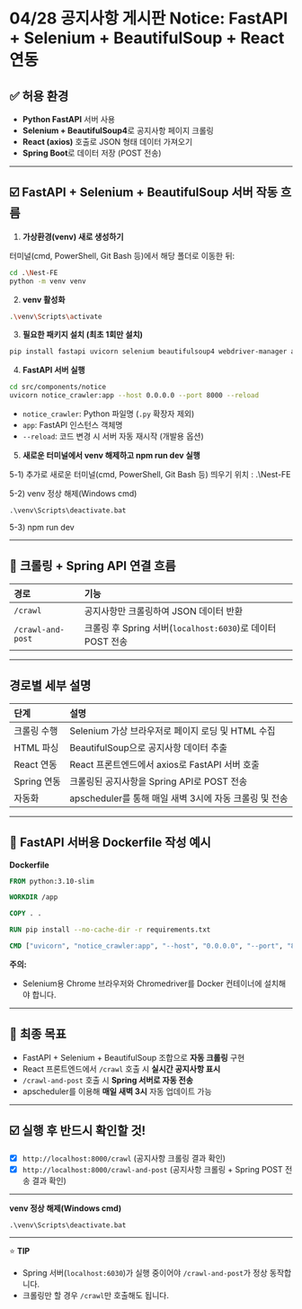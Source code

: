
# 04/28 공지사항 게시판 Notice: FastAPI + Selenium + BeautifulSoup + React 연동

## ✅ 허용 환경
- **Python FastAPI** 서버 사용
- **Selenium + BeautifulSoup4**로 공지사항 페이지 크롤링
- **React (axios)** 호출로 JSON 형태 데이터 가져오기
- **Spring Boot**로 데이터 저장 (POST 전송)

---

## ☑️ FastAPI + Selenium + BeautifulSoup 서버 작동 흐름

1. **가상환경(venv) 새로 생성하기**

터미널(cmd, PowerShell, Git Bash 등)에서 해당 폴더로 이동한 뒤:

```bash
cd .\Nest-FE
python -m venv venv
```

2. **venv 활성화**

```bash
.\venv\Scripts\activate
```

3. **필요한 패키지 설치 (최초 1회만 설치)**

```bash
pip install fastapi uvicorn selenium beautifulsoup4 webdriver-manager apscheduler requests
```

4. **FastAPI 서버 실행**

```bash
cd src/components/notice
uvicorn notice_crawler:app --host 0.0.0.0 --port 8000 --reload
```
- `notice_crawler`: Python 파일명 (`.py` 확장자 제외)
- `app`: FastAPI 인스턴스 객체명
- `--reload`: 코드 변경 시 서버 자동 재시작 (개발용 옵션)

5. **새로운 터미널에서 venv 해제하고 npm run dev 실행**

5-1) 추가로 새로운 터미널(cmd, PowerShell, Git Bash 등) 띄우기
   위치 :  .\Nest-FE

5-2) venv 정상 해제(Windows cmd)
```
.\venv\Scripts\deactivate.bat
```

5-3) npm run dev

---

## 🔵 크롤링 + Spring API 연결 흐름

| 경로 | 기능 |
|:---|:---|
| `/crawl` | 공지사항만 크롤링하여 JSON 데이터 반환 |
| `/crawl-and-post` | 크롤링 후 Spring 서버(`localhost:6030`)로 데이터 POST 전송 |

---

## 경로별 세부 설명

| 단계 | 설명 |
|:---|:---|
| 크롤링 수행 | Selenium 가상 브라우저로 페이지 로딩 및 HTML 수집 |
| HTML 파싱 | BeautifulSoup으로 공지사항 데이터 추출 |
| React 연동 | React 프론트엔드에서 axios로 FastAPI 서버 호출 |
| Spring 연동 | 크롤링된 공지사항을 Spring API로 POST 전송 |
| 자동화 | apscheduler를 통해 매일 새벽 3시에 자동 크롤링 및 전송 |

---

## 🔵 FastAPI 서버용 Dockerfile 작성 예시

**Dockerfile**

```Dockerfile
FROM python:3.10-slim

WORKDIR /app

COPY . .

RUN pip install --no-cache-dir -r requirements.txt

CMD ["uvicorn", "notice_crawler:app", "--host", "0.0.0.0", "--port", "8000", "--reload"]
```
**주의:**  
- Selenium용 Chrome 브라우저와 Chromedriver를 Docker 컨테이너에 설치해야 합니다.

---

## 🏁 최종 목표

- FastAPI + Selenium + BeautifulSoup 조합으로 **자동 크롤링** 구현
- React 프론트엔드에서 `/crawl` 호출 시 **실시간 공지사항 표시**
- `/crawl-and-post` 호출 시 **Spring 서버로 자동 전송**
- apscheduler를 이용해 **매일 새벽 3시** 자동 업데이트 가능

---

## ☑️ 실행 후 반드시 확인할 것!

- [x] `http://localhost:8000/crawl` (공지사항 크롤링 결과 확인)
- [x] `http://localhost:8000/crawl-and-post` (공지사항 크롤링 + Spring POST 전송 결과 확인)

---

**venv 정상 해제(Windows cmd)**
```
.\venv\Scripts\deactivate.bat
```

---

⭐️ **TIP**  
- Spring 서버(`localhost:6030`)가 실행 중이어야 `/crawl-and-post`가 정상 동작합니다.
- 크롤링만 할 경우 `/crawl`만 호출해도 됩니다.
